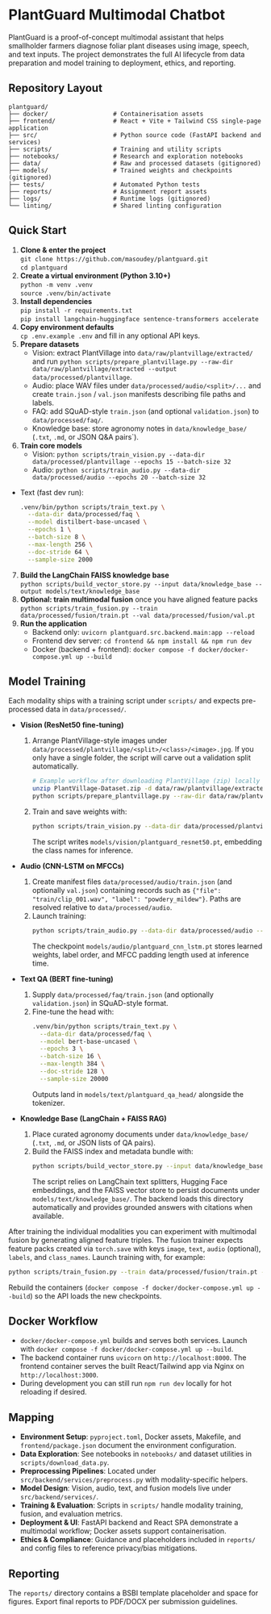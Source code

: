 # PlantGuard Multimodal Chatbot

PlantGuard is a proof-of-concept multimodal assistant that helps smallholder farmers diagnose foliar plant diseases using image, speech, and text inputs. The project demonstrates the full AI lifecycle from data preparation and model training to deployment, ethics, and reporting.

## Repository Layout
```
plantguard/
├── docker/                  # Containerisation assets
├── frontend/                # React + Vite + Tailwind CSS single-page application
├── src/                     # Python source code (FastAPI backend and services)
├── scripts/                 # Training and utility scripts
├── notebooks/               # Research and exploration notebooks
├── data/                    # Raw and processed datasets (gitignored)
├── models/                  # Trained weights and checkpoints (gitignored)
├── tests/                   # Automated Python tests
├── reports/                 # Assignment report assets
├── logs/                    # Runtime logs (gitignored)
└── linting/                 # Shared linting configuration
```

## Quick Start
1. **Clone & enter the project**  
   `git clone https://github.com/masoudey/plantguard.git`  
   `cd plantguard`
2. **Create a virtual environment (Python 3.10+)**  
   `python -m venv .venv`  
   `source .venv/bin/activate`
3. **Install dependencies**  
   `pip install -r requirements.txt`  
   `pip install langchain-huggingface sentence-transformers accelerate`
4. **Copy environment defaults**  
   `cp .env.example .env` and fill in any optional API keys.
5. **Prepare datasets**
   - Vision: extract PlantVillage into `data/raw/plantvillage/extracted/` and run `python scripts/prepare_plantvillage.py --raw-dir data/raw/plantvillage/extracted --output data/processed/plantvillage`.
   - Audio: place WAV files under `data/processed/audio/<split>/...` and create `train.json` / `val.json` manifests describing file paths and labels.
   - FAQ: add SQuAD-style `train.json` (and optional `validation.json`) to `data/processed/faq/`.
   - Knowledge base: store agronomy notes in `data/knowledge_base/` (`.txt`, `.md`, or JSON Q&A pairs`).
6. **Train core models**
   - Vision: `python scripts/train_vision.py --data-dir data/processed/plantvillage --epochs 15 --batch-size 32`
   - Audio:  `python scripts/train_audio.py --data-dir data/processed/audio --epochs 20 --batch-size 32`
  - Text (fast dev run):
    ```bash
    .venv/bin/python scripts/train_text.py \
      --data-dir data/processed/faq \
      --model distilbert-base-uncased \
      --epochs 1 \
      --batch-size 8 \
      --max-length 256 \
      --doc-stride 64 \
      --sample-size 2000
    ```
7. **Build the LangChain FAISS knowledge base**  
   `python scripts/build_vector_store.py --input data/knowledge_base --output models/text/knowledge_base`
8. **Optional: train multimodal fusion** once you have aligned feature packs  
   `python scripts/train_fusion.py --train data/processed/fusion/train.pt --val data/processed/fusion/val.pt`
9. **Run the application**
   - Backend only: `uvicorn plantguard.src.backend.main:app --reload`
   - Frontend dev server: `cd frontend && npm install && npm run dev`
   - Docker (backend + frontend): `docker compose -f docker/docker-compose.yml up --build`

## Model Training
Each modality ships with a training script under `scripts/` and expects pre-processed data in `data/processed/`.

- **Vision (ResNet50 fine-tuning)**
  1. Arrange PlantVillage-style images under `data/processed/plantvillage/<split>/<class>/<image>.jpg`. If you only have a single folder, the script will carve out a validation split automatically.
     ```bash
     # Example workflow after downloading PlantVillage (zip) locally
     unzip PlantVillage-Dataset.zip -d data/raw/plantvillage/extracted
     python scripts/prepare_plantvillage.py --raw-dir data/raw/plantvillage/extracted --output data/processed/plantvillage
     ```
  2. Train and save weights with:
     ```bash
     python scripts/train_vision.py --data-dir data/processed/plantvillage --epochs 15 --batch-size 32
     ```
     The script writes `models/vision/plantguard_resnet50.pt`, embedding the class names for inference.

- **Audio (CNN-LSTM on MFCCs)**
  1. Create manifest files `data/processed/audio/train.json` (and optionally `val.json`) containing records such as `{"file": "train/clip_001.wav", "label": "powdery_mildew"}`. Paths are resolved relative to `data/processed/audio`.
  2. Launch training:
     ```bash
     python scripts/train_audio.py --data-dir data/processed/audio --epochs 20 --batch-size 32
     ```
     The checkpoint `models/audio/plantguard_cnn_lstm.pt` stores learned weights, label order, and MFCC padding length used at inference time.

- **Text QA (BERT fine-tuning)**
  1. Supply `data/processed/faq/train.json` (and optionally `validation.json`) in SQuAD-style format.
  2. Fine-tune the head with:
     ```bash
     .venv/bin/python scripts/train_text.py \
       --data-dir data/processed/faq \
       --model bert-base-uncased \
       --epochs 3 \
       --batch-size 16 \
       --max-length 384 \
       --doc-stride 128 \
       --sample-size 20000
     ```
     Outputs land in `models/text/plantguard_qa_head/` alongside the tokenizer.

- **Knowledge Base (LangChain + FAISS RAG)**
  1. Place curated agronomy documents under `data/knowledge_base/` (`.txt`, `.md`, or JSON lists of QA pairs).
  2. Build the FAISS index and metadata bundle with:
     ```bash
     python scripts/build_vector_store.py --input data/knowledge_base --output models/text/knowledge_base
     ```
     The script relies on LangChain text splitters, Hugging Face embeddings, and the FAISS vector store to persist documents under `models/text/knowledge_base/`. The backend loads this directory automatically and provides grounded answers with citations when available.

After training the individual modalities you can experiment with multimodal fusion by generating aligned feature triples. The fusion trainer expects feature packs created via `torch.save` with keys `image`, `text`, `audio` (optional), `labels`, and `class_names`. Launch training with, for example:

```bash
python scripts/train_fusion.py --train data/processed/fusion/train.pt --val data/processed/fusion/val.pt
```

Rebuild the containers (`docker compose -f docker/docker-compose.yml up --build`) so the API loads the new checkpoints.

## Docker Workflow
- `docker/docker-compose.yml` builds and serves both services. Launch with `docker compose -f docker/docker-compose.yml up --build`.
- The backend container runs `uvicorn` on `http://localhost:8000`. The frontend container serves the built React/Tailwind app via Nginx on `http://localhost:3000`.
- During development you can still run `npm run dev` locally for hot reloading if desired.

##  Mapping
- **Environment Setup**: `pyproject.toml`, Docker assets, Makefile, and `frontend/package.json` document the environment configuration.
- **Data Exploration**: See notebooks in `notebooks/` and dataset utilities in `scripts/download_data.py`.
- **Preprocessing Pipelines**: Located under `src/backend/services/preprocess.py` with modality-specific helpers.
- **Model Design**: Vision, audio, text, and fusion models live under `src/backend/services/`.
- **Training & Evaluation**: Scripts in `scripts/` handle modality training, fusion, and evaluation metrics.
- **Deployment & UI**: FastAPI backend and React SPA demonstrate a multimodal workflow; Docker assets support containerisation.
- **Ethics & Compliance**: Guidance and placeholders included in `reports/` and config files to reference privacy/bias mitigations.

## Reporting
The `reports/` directory contains a BSBI template placeholder and space for figures. Export final reports to PDF/DOCX per submission guidelines.
